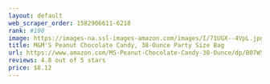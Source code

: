 ```yaml
---
layout: default 
﻿web_scraper_order: 1582906611-6218
rank: #100
image: https://images-na.ssl-images-amazon.com/images/I/71UGX--4VpL.jpg
title: M&M'S Peanut Chocolate Candy, 38-Ounce Party Size Bag
url: https://www.amazon.com/MS-Peanut-Chocolate-Candy-38-Ounce/dp/B07W5B3Z7Q/ref=zg_mw_grocery_100?_encoding=UTF8&psc=1&refRID=XTVGWZMF6K6B536217C1
reviews: 4.8 out of 5 stars
price: $8.12 
---
```


